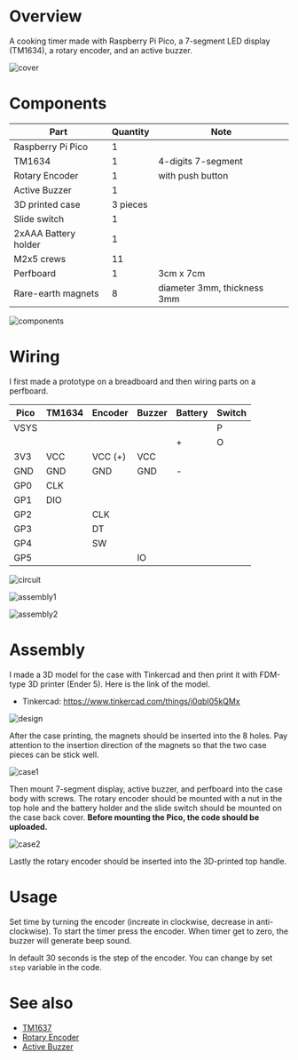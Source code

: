 # Overview

A cooking timer made with Raspberry Pi Pico, a 7-segment LED display (TM1634), a rotary encoder, and an active buzzer.

![cover](https://github.com/niklauslee/rowing-on-zwift/blob/main/images/cover.jpg?raw=true)

# Components

| Part                 | Quantity | Note                        |
| -------------------- | -------- | --------------------------- |
| Raspberry Pi Pico    | 1        |                             |
| TM1634               | 1        | 4-digits 7-segment          |
| Rotary Encoder       | 1        | with push button            |
| Active Buzzer        | 1        |                             |
| 3D printed case      | 3 pieces |                             |
| Slide switch         | 1        |                             |
| 2xAAA Battery holder | 1        |                             |
| M2x5 crews           | 11       |                             |
| Perfboard            | 1        | 3cm x 7cm                   |
| Rare-earth magnets   | 8        | diameter 3mm, thickness 3mm |

![components](https://github.com/niklauslee/rowing-on-zwift/blob/main/images/components.jpg?raw=true)

# Wiring

I first made a prototype on a breadboard and then wiring parts on a perfboard.

| Pico | TM1634 | Encoder | Buzzer | Battery | Switch |
| ---- | ------ | ------- | ------ | ------- | ------ |
| VSYS |        |         |        |         | P      |
|      |        |         |        | +       | O      |
| 3V3  | VCC    | VCC (+) | VCC    |         |        |
| GND  | GND    | GND     | GND    | -       |        |
| GP0  | CLK    |         |        |         |        |
| GP1  | DIO    |         |        |         |        |
| GP2  |        | CLK     |        |         |        |
| GP3  |        | DT      |        |         |        |
| GP4  |        | SW      |        |         |        |
| GP5  |        |         | IO     |         |        |

![circuit](https://github.com/niklauslee/rowing-on-zwift/blob/main/images/circuit.jpg?raw=true)

![assembly1](https://github.com/niklauslee/rowing-on-zwift/blob/main/images/assembly1.jpg?raw=true)

![assembly2](https://github.com/niklauslee/rowing-on-zwift/blob/main/images/assembly2.jpg?raw=true)

# Assembly

I made a 3D model for the case with Tinkercad and then print it with FDM-type 3D printer (Ender 5). Here is the link of the model.

- Tinkercad: https://www.tinkercad.com/things/i0qbI05kQMx

![design](https://github.com/niklauslee/rowing-on-zwift/blob/main/images/design.png?raw=true)

After the case printing, the magnets should be inserted into the 8 holes. Pay attention to the insertion direction of the magnets so that the two case pieces can be stick well.

![case1](https://github.com/niklauslee/rowing-on-zwift/blob/main/images/case1.jpg?raw=true)

Then mount 7-segment display, active buzzer, and perfboard into the case body with screws. The rotary encoder should be mounted with a nut in the top hole and the battery holder and the slide switch should be mounted on the case back cover. **Before mounting the Pico, the code should be uploaded.**

![case2](https://github.com/niklauslee/rowing-on-zwift/blob/main/images/case2.jpg?raw=true)

Lastly the rotary encoder should be inserted into the 3D-printed top handle.

# Usage

Set time by turning the encoder (increate in clockwise, decrease in anti-clockwise). To start the timer press the encoder. When timer get to zero, the buzzer will generate beep sound.

In default 30 seconds is the step of the encoder. You can change by set `step` variable in the code.

# See also

- [TM1637](https://github.com/niklauslee/tm1637)
- [Rotary Encoder](https://github.com/niklauslee/rotary-encoder)
- [Active Buzzer](https://github.com/niklauslee/active-buzzer)
